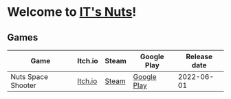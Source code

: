 # Welcome to [IT's Nuts](https://github.com/ITsNuts/itsnuts.github.io/)!

## Games
| Game | Itch.io | Steam | Google Play | Release date |
| ------ | ------ | ------ | ------ | ------ |
| Nuts Space Shooter | [Itch.io](https://itsnuts.itch.io/nuts-space-shooter) | [Steam](#) | [Google Play](#) | 2022-06-01 |
